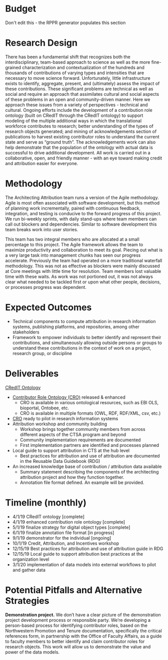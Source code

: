 # Budget
Don't edit this - the RPPR generator populates this section

# Research Design
There has been a fundamental shift that recognizes both the interdisciplinary, team-based approach to science as well as the more fine-grained characterization and contextualization of the hundreds and thousands of contributions of varying types and intensities that are necessary to move science forward. Unfortunately, little infrastructure exists to identify, aggregate, present, and (ultimately) assess the impact of these contributions. These significant problems are technical as well as social and require an approach that assimilates cultural and social aspects of these problems in an open and community-driven manner. Here we approach these issues from a variety of perspectives - technical and cultural. Ongoing efforts include the development of a contribution role ontology (built on CRedIT through the CRedIT ontology) to support modeling of the multiple additional ways in which the translational workforce contributes to research; better understanding of the types of research objects generated; and mining of acknowledgements section of publications to harvest existing contributor roles to understand the current state and serve as “ground truth”. The acknowledgements work can also help demonstrate that the population of the ontology with actual data is successful to drive additional development. All work is carried out in a collaborative, open, and friendly manner - with an eye toward making credit and attribution easier for everyone.

# Methodology
The Architecting Attribution team runs a version of the Agile methodology. Agile is most often associated with software development, but this method of planning work incrementally, paired with continuous feedback, integration, and testing is conducive to the forward progress of this project.  We run bi-weekly sprints, with daily stand-ups where team members can call out blockers and dependencies. Similar to software development this team breaks work into user stories. 

This team has two integral members who are allocated at a small percentage to this project. The Agile framework allows the team to maximize productivity and collaboration to meet its goal. Piecing out what is a very large task into management chunks has seen our progress accelerate. Previously the team had operated on a more traditional waterfall methodology. This was not as effective as blockers were mainly discussed at Core meetings with little time for resolution. Team members lost valuable time with these waits. As work was not portioned out, it was not always clear what needed to be tackled first or upon what other people, decisions, or processes progress was dependent. 

# Expected Outcomes
- Technical components to compute attribution in research information systems, publishing platforms, and repositories, among other stakeholders
- Framework to empower individuals to better identify and represent their contributions, and simultaneously allowing outside persons or groups to understand these contributions in the context of work on a project, research group, or discipline

# Deliverables
 [CRedIT Ontology](https://github.com/data2health/credit-ontology)
- [Contributor Role Ontology (CRO)](https://github.com/data2health/contributor-role-ontology) released & enhanced
  - CRO is available in various ontological resources, such as EBI OLS, bioportal, Ontobee, etc.
  - CRO is available in multiple formats (OWL, RDF, RDF/XML, csv, etc.)
- [CRO](https://github.com/data2health/contributor-role-ontology) ready to pilot in research information systems
- Attribution workshop and community building
  - Workshop brings together community members from across different aspects of the CTSA program and beyond
  - Community implementation requirements are documented
  - First implementation partners are identified and processes planned 
- Local guide to support attribution in CTS at the hub level
  - Best practices for attribution and use of attribution are documented in the Reusable Data Guidebook (RDG)
- An increased knowledge base of contribution / attribution data available
  - Summary statement describing the components of the architecting attribution project and how they function together. 
  - Annotation file format defined. An example will be provided.

# Timeline (monthly)
- 4/1/19 CRedIT ontology [complete]
- 4/1/19 enhanced contribution role ontology [complete]
- 5/1/19 finalize strategy for digital object types [complete]
- 6/1/19 finalize annotation file format [in progress]
- 9/1/19 demonstrator for the individual [ongoing]
- 10/1/19 Credit, Attribution, and Incentives workshop
- 12/15/19 Best practices for attribution and use of attribution guide in RDG
- 12/15/19 Local guide to support attribution best practices at the organization level
- 3/1/20 implementation of data models into external workflows to pilot and gather data

# Potential Pitfalls and Alternative Strategies
**Demonstration project.** We don’t have a clear picture of the demonstration project development process or responsible party. We’re developing a person-based process for identifying contributor roles, based on the Northwestern Promotion and Tenure documentation, specifically the critical references form, in partnership with the Office of Faculty Affairs, as a guide to faculty members to better identify and claim contributor roles for research objects. This work will allow us to demonstrate the value and power of the data models.
